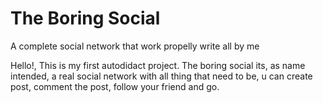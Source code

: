 # The Boring Social
A complete social network that work propelly write all by me

Hello!, This is my first autodidact project.
The boring social its, as name intended, a real social network with all thing that need to be, u can create post, comment the post, follow your friend and go.
